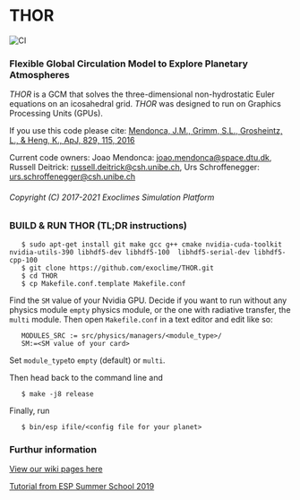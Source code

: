 # THOR #

![CI](https://github.com/exoclime/THOR/workflows/CI/badge.svg)

### Flexible Global Circulation Model to Explore Planetary Atmospheres

*THOR* is a GCM that solves the three-dimensional non-hydrostatic Euler equations on an icosahedral grid. *THOR* was designed to run on Graphics Processing Units (GPUs).

If you use this code please cite: [Mendonca, J.M., Grimm, S.L., Grosheintz, L., & Heng, K., ApJ, 829, 115, 2016](http://iopscience.iop.org/article/10.3847/0004-637X/829/2/115/meta)

Current code owners: Joao Mendonca: joao.mendonca@space.dtu.dk, Russell Deitrick: russell.deitrick@csh.unibe.ch, Urs Schroffenegger: urs.schroffenegger@csh.unibe.ch

###### Copyright (C) 2017-2021 Exoclimes Simulation Platform ######

### BUILD & RUN THOR (TL;DR instructions)

```
   $ sudo apt-get install git make gcc g++ cmake nvidia-cuda-toolkit nvidia-utils-390 libhdf5-dev libhdf5-100  libhdf5-serial-dev libhdf5-cpp-100
   $ git clone https://github.com/exoclime/THOR.git
   $ cd THOR
   $ cp Makefile.conf.template Makefile.conf
```

Find the `SM` value of your Nvidia GPU. Decide if you want to run without any physics module `empty` physics module, or the one with radiative transfer, the `multi` module. Then open `Makefile.conf` in a text editor and edit like so:

```
   MODULES_SRC := src/physics/managers/<module_type>/
   SM:=<SM value of your card> 
``` 

Set `module_type`to `empty` (default) or `multi`.

Then head back to the command line and

```
   $ make -j8 release
```

Finally, run 
```
   $ bin/esp ifile/<config file for your planet>
```

### Furthur information

[View our wiki pages here](https://github.com/exoclime/THOR/wiki)

[Tutorial from ESP Summer School 2019](https://github.com/exoclime/THOR/wiki/tutorial/usingthor.pdf)
